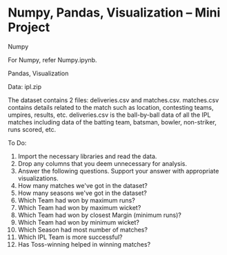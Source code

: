 # Numpy, Pandas, Visualization – Mini Project


Numpy

For Numpy, refer Numpy.ipynb.

Pandas, Visualization

Data: ipl.zip

The dataset contains 2 files: deliveries.csv and matches.csv. matches.csv contains details related to the match such as location, contesting teams, umpires, results, etc. deliveries.csv is the ball-by-ball data of all the IPL matches including data of the batting team, batsman, bowler, non-striker, runs scored, etc.


To Do:

1.	Import the necessary libraries and read the data.
2.	Drop any columns that you deem unnecessary for analysis.
3.	Answer the following questions. Support your answer with appropriate visualizations.
1.	How many matches we've got in the dataset?
2.	How many seasons we've got in the dataset?
3.	Which Team had won by maximum runs?
4.	Which Team had won by maximum wicket?
5.	Which Team had won by closest Margin (minimum runs)?
6.	Which Team had won by minimum wicket?
7.	Which Season had most number of matches?
8.	Which IPL Team is more successful?
9.	Has Toss-winning helped in winning matches?
